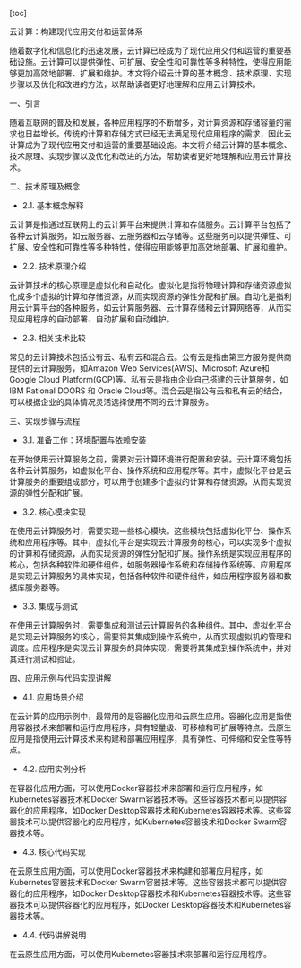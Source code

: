 
[toc]                    
                
                
云计算：构建现代应用交付和运营体系

随着数字化和信息化的迅速发展，云计算已经成为了现代应用交付和运营的重要基础设施。云计算可以提供弹性、可扩展、安全性和可靠性等多种特性，使得应用能够更加高效地部署、扩展和维护。本文将介绍云计算的基本概念、技术原理、实现步骤以及优化和改进的方法，以帮助读者更好地理解和应用云计算技术。

一、引言

随着互联网的普及和发展，各种应用程序的不断增多，对计算资源和存储容量的需求也日益增长。传统的计算和存储方式已经无法满足现代应用程序的需求，因此云计算成为了现代应用交付和运营的重要基础设施。本文将介绍云计算的基本概念、技术原理、实现步骤以及优化和改进的方法，帮助读者更好地理解和应用云计算技术。

二、技术原理及概念

- 2.1. 基本概念解释

云计算是指通过互联网上的云计算平台来提供计算和存储服务。云计算平台包括了各种云计算服务，如云服务器、云服务器和云存储等。这些服务可以提供弹性、可扩展、安全性和可靠性等多种特性，使得应用能够更加高效地部署、扩展和维护。

- 2.2. 技术原理介绍

云计算技术的核心原理是虚拟化和自动化。虚拟化是指将物理计算和存储资源虚拟化成多个虚拟的计算和存储资源，从而实现资源的弹性分配和扩展。自动化是指利用云计算平台的各种服务，如云计算服务器、云计算存储和云计算网络等，从而实现应用程序的自动部署、自动扩展和自动维护。

- 2.3. 相关技术比较

常见的云计算技术包括公有云、私有云和混合云。公有云是指由第三方服务提供商提供的云计算服务，如Amazon Web Services(AWS)、Microsoft Azure和Google Cloud Platform(GCP)等。私有云是指由企业自己搭建的云计算服务，如 IBM Rational DOORS 和 Oracle Cloud等。混合云是指公有云和私有云的结合，可以根据企业的具体情况灵活选择使用不同的云计算服务。

三、实现步骤与流程

- 3.1. 准备工作：环境配置与依赖安装

在开始使用云计算服务之前，需要对云计算环境进行配置和安装。云计算环境包括各种云计算服务，如虚拟化平台、操作系统和应用程序等。其中，虚拟化平台是云计算服务的重要组成部分，可以用于创建多个虚拟的计算和存储资源，从而实现资源的弹性分配和扩展。

- 3.2. 核心模块实现

在使用云计算服务时，需要实现一些核心模块。这些模块包括虚拟化平台、操作系统和应用程序等。其中，虚拟化平台是实现云计算服务的核心，可以实现多个虚拟的计算和存储资源，从而实现资源的弹性分配和扩展。操作系统是实现应用程序的核心，包括各种软件和硬件组件，如服务器操作系统和存储操作系统等。应用程序是实现云计算服务的具体实现，包括各种软件和硬件组件，如应用程序服务器和数据库服务器等。

- 3.3. 集成与测试

在使用云计算服务时，需要集成和测试云计算服务的各种组件。其中，虚拟化平台是实现云计算服务的核心，需要将其集成到操作系统中，从而实现虚拟机的管理和调度。应用程序是实现云计算服务的具体实现，需要将其集成到操作系统中，并对其进行测试和验证。

四、应用示例与代码实现讲解

- 4.1. 应用场景介绍

在云计算的应用示例中，最常用的是容器化应用和云原生应用。容器化应用是指使用容器技术来部署和运行应用程序，具有轻量级、可移植和可扩展等特点。云原生应用是指使用云计算技术来构建和部署应用程序，具有弹性、可伸缩和安全性等特点。

- 4.2. 应用实例分析

在容器化应用方面，可以使用Docker容器技术来部署和运行应用程序，如Kubernetes容器技术和Docker Swarm容器技术等。这些容器技术都可以提供容器化的应用程序，如Docker Desktop容器技术和Kubernetes容器技术等。这些容器技术可以提供容器化的应用程序，如Kubernetes容器技术和Docker Swarm容器技术等。

- 4.3. 核心代码实现

在云原生应用方面，可以使用Docker容器技术来构建和部署应用程序，如Kubernetes容器技术和Docker Swarm容器技术等。这些容器技术都可以提供容器化的应用程序，如Docker Desktop容器技术和Kubernetes容器技术等。这些容器技术可以提供容器化的应用程序，如Docker Desktop容器技术和Kubernetes容器技术等。

- 4.4. 代码讲解说明

在云原生应用方面，可以使用Kubernetes容器技术来部署和运行应用程序。


